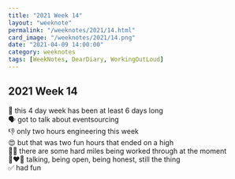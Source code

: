 ```yaml
---
title: "2021 Week 14"
layout: "weeknote"
permalink: "/weeknotes/2021/14.html"
card_image: "/weeknotes/2021/14.png"
date: "2021-04-09 14:00:00"
category: weeknotes
tags: [WeekNotes, DearDiary, WorkingOutLoud]
---
```


## 2021 Week 14

🎢 this 4 day week has been at least 6 days long <br/>
🗣 got to talk about eventsourcing <br/>
👎 only two hours engineering this week <br/>
😍 but that was two fun hours that ended on a high <br/>
🏃‍♂️ there are some hard miles being worked through at the moment <br/>
👩‍❤️‍👨 talking, being open, being honest, still the thing <br/>
✅ had fun
